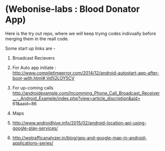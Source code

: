 # (Webonise-labs : Blood Donator App)

Here is the try out repo, where we will keep trying codes indivually before merging them in the reall code.

Some start up links are - 

1. Broadcast Recievers
  1. For Auto app initiate : 
  http://www.compiletimeerror.com/2014/12/android-autostart-app-after-boot-with.html#.Vd1i2LOY5CV
  2. For up-coming calls 
  http://androidexample.com/Incomming_Phone_Call_Broadcast_Receiver__-_Android_Example/index.php?view=article_discription&aid=   61&aaid=86

2. Maps
 1. http://www.androidhive.info/2015/02/android-location-api-using-google-play-services/
 2. http://wptrafficanalyzer.in/blog/gps-and-google-map-in-android-applications-series/
